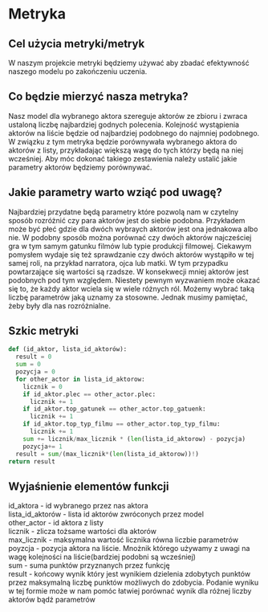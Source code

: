 # Metryka
## Cel użycia metryki/metryk
W naszym projekcie metryki będziemy używać aby zbadać efektywność naszego modelu po zakończeniu uczenia.
## Co będzie mierzyć nasza metryka?
Nasz model dla wybranego aktora szereguje aktorów ze zbioru i zwraca ustaloną liczbę najbardziej godnych polecenia. Kolejność wystąpienia aktorów na liście będzie od najbardziej podobnego do najmniej podobnego. W związku z tym metryka będzie porównywała wybranego aktora do aktorów z listy, przykładając większą wagę do tych którzy będą na niej wcześniej. Aby móc dokonać takiego zestawienia należy ustalić jakie parametry aktorów będziemy porównywać.
## Jakie parametry warto wziąć pod uwagę?
Najbardziej przydatne będą parametry które pozwolą nam w czytelny sposób rozróżnić czy para aktorów jest do siebie podobna. Przykładem może być płeć gdzie dla dwóch wybraych aktorów jest ona jednakowa albo nie. W podobny sposób można porównać czy dwóch aktorów najcześciej gra w tym samym gatunku filmów lub typie produkcji filmowej. Ciekawym pomysłem wydaje się też sprawdzanie czy dwóch aktorów wystąpiło w tej samej roli, na przykład narratora, ojca lub matki. W tym przypadku powtarzające się wartości są rzadsze. W konsekwecji mniej aktorów jest podobnych pod tym względem. Niestety pewnym wyzwaniem może okazać się to, że każdy aktor wciela się w wiele różnych ról. Możemy wybrać taką liczbę parametrów jaką uznamy za stosowne. Jednak musimy pamiętać, żeby były dla nas rozróżnialne.
## Szkic metryki
```python
def (id_aktor, lista_id_aktorów):
  result = 0
  sum = 0
  pozycja = 0
  for other_actor in lista_id_aktorow:
    licznik = 0
    if id_aktor.plec == other_actor.plec:
      licznik += 1
    if id_aktor.top_gatunek == other_actor.top_gatuenk:
      licznik += 1
    if id_aktor.top_typ_filmu == other_actor.top_typ_filmu:
      licznik += 1
    sum += licznik/max_licznik * (len(lista_id_aktorow) - pozycja)
    pozycja+= 1
  result = sum/(max_licznik*(len(lista_id_aktorow))!)
return result
```
## Wyjaśnienie elementów funkcji
id_aktora - id wybranego przez nas aktora\
lista_id_aktorów - lista id aktorów zwróconych przez model\
other_actor - id aktora z listy\
licznik - zlicza tożsame wartości dla aktorów\
max_licznik - maksymalna wartość licznika równa liczbie parametrów\
poyzcja - pozycja aktora na liście. Mnożnik którego używamy z uwagi na wagę kolejności na liście(bardziej podobni są wcześniej)\
sum - suma punktów przyznanych przez funkcję\
result - końcowy wynik który jest wynikiem dzielenia zdobytych punktów przez maksymalną liczbę punktów możliwych do zdobycia. Podanie wyniku w tej formie może w nam pomóc łatwiej porównać wynik dla różnej liczby aktorów bądź parametrów
